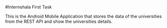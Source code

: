 #Internshala First Task

This is the Android Mobile Application that stores the data of the universities from the REST API and show the universities details.
